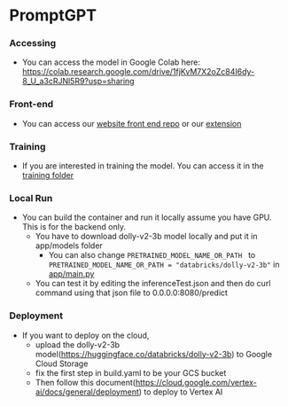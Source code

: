 # PromptGPT
### Accessing
- You can access the model in Google Colab here: https://colab.research.google.com/drive/1fjKvM7X2oZc84I6dy-8_U_a3cRJNl5R9?usp=sharing

### Front-end
- You can access our [website front end repo](https://github.com/arihanv/PromptGPT) or our [extension](https://github.com/arihanv/PromptGPT-Ext)

### Training
- If you are interested in training the model. You can access it in the [training folder](https://github.com/DanNguyenN/PromptGPT/tree/main/training)

### Local Run
- You can build the container and run it locally assume you have GPU. This is for the backend only. 
    - You have to download dolly-v2-3b model locally and put it in app/models folder
        - You can also change ```PRETRAINED_MODEL_NAME_OR_PATH ``` to ```PRETRAINED_MODEL_NAME_OR_PATH = "databricks/dolly-v2-3b"``` in [app/main.py](https://github.com/DanNguyenN/PromptGPT/blob/main/app/main.py)
    - You can test it by editing the inferenceTest.json and then do curl command using that json file to 0.0.0.0:8080/predict

### Deployment
- If you want to deploy on the cloud, 
    - upload the dolly-v2-3b model(https://huggingface.co/databricks/dolly-v2-3b) to Google Cloud Storage
    - fix the first step in build.yaml to be your GCS bucket
    - Then follow this document(https://cloud.google.com/vertex-ai/docs/general/deployment) to deploy to Vertex AI 
